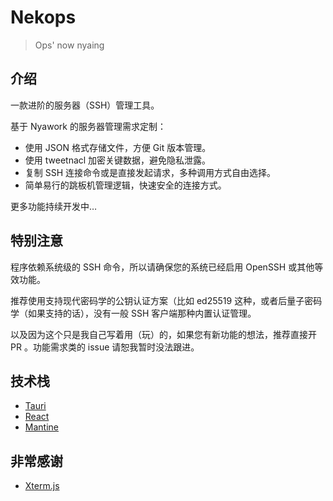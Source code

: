 # Nekops

> Ops' now nyaing

## 介绍

一款进阶的服务器（SSH）管理工具。

基于 Nyawork 的服务器管理需求定制：

- 使用 JSON 格式存储文件，方便 Git 版本管理。
- 使用 tweetnacl 加密关键数据，避免隐私泄露。
- 复制 SSH 连接命令或是直接发起请求，多种调用方式自由选择。
- 简单易行的跳板机管理逻辑，快速安全的连接方式。

更多功能持续开发中…

## 特别注意

程序依赖系统级的 SSH 命令，所以请确保您的系统已经启用 OpenSSH 或其他等效功能。

推荐使用支持现代密码学的公钥认证方案（比如 ed25519 这种，或者后量子密码学（如果支持的话），没有一般 SSH 客户端那种内置认证管理。

以及因为这个只是我自己写着用（玩）的，如果您有新功能的想法，推荐直接开 PR 。功能需求类的 issue 请恕我暂时没法跟进。

## 技术栈

- [Tauri](https://v2.tauri.app/)
- [React](https://react.dev/)
- [Mantine](https://mantine.dev/)

## 非常感谢

- [Xterm.js](https://xtermjs.org/)
